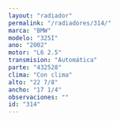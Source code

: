 ```yaml
---
layout: "radiador"
permalink: "/radiadores/314/"
marca: "BMW"
modelo: "325I"
ano: "2002"
motor: "L6 2.5"
transmision: "Automática"
parte: "432528"
clima: "Con clima"
alto: "22 7/8"
ancho: "17 1/4"
observaciones: ""
id: "314"
---
```


